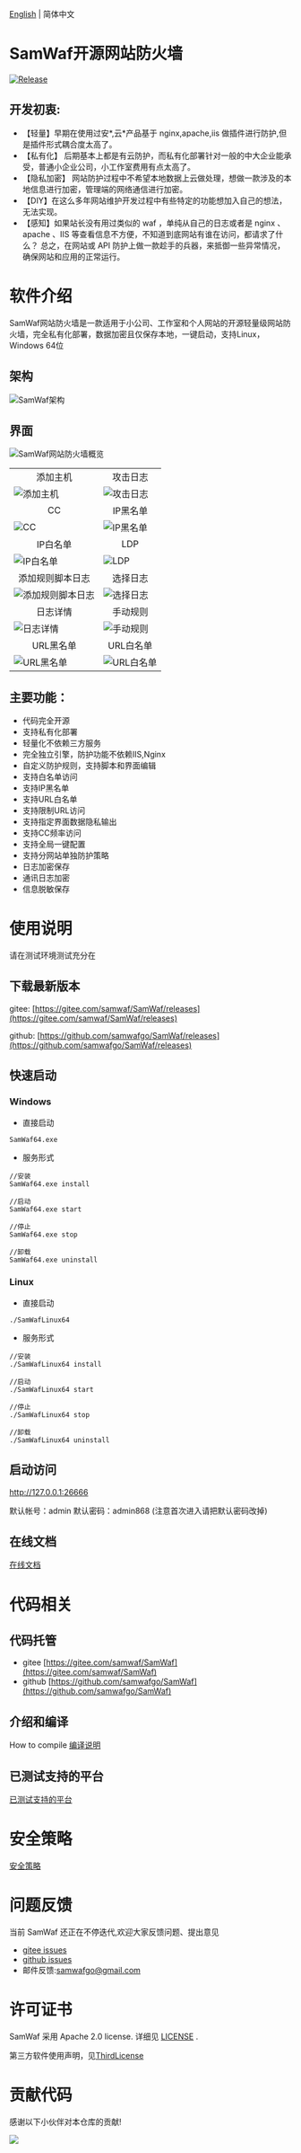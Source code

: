 [English](README.md) | 简体中文

# SamWaf开源网站防火墙
[![Release](https://img.shields.io/github/release/samwafgo/SamWaf.svg)](https://github.com/samwafgo/SamWaf/releases)

## 开发初衷:
- 【轻量】早期在使用过安*,云*产品基于 nginx,apache,iis 做插件进行防护,但是插件形式耦合度太高了。
- 【私有化】 后期基本上都是有云防护，而私有化部署针对一般的中大企业能承受，普通小企业公司，小工作室费用有点太高了。
- 【隐私加密】 网站防护过程中不希望本地数据上云做处理，想做一款涉及的本地信息进行加密，管理端的网络通信进行加密。
- 【DIY】在这么多年网站维护开发过程中有些特定的功能想加入自己的想法，无法实现。
- 【感知】如果站长没有用过类似的 waf ，单纯从自己的日志或者是 nginx 、apache 、IIS 等查看信息不方便，不知道到底网站有谁在访问，都请求了什么？
 总之，在网站或 API 防护上做一款趁手的兵器，来抵御一些异常情况，确保网站和应用的正常运行。
 
# 软件介绍
SamWaf网站防火墙是一款适用于小公司、工作室和个人网站的开源轻量级网站防火墙，完全私有化部署，数据加密且仅保存本地，一键启动，支持Linux，Windows 64位

## 架构

![SamWaf架构](/docs/images/tecDesign.png)

## 界面
![SamWaf网站防火墙概览](/docs/images/overview.png)

<table>
    <tr>
        <td align="center">添加主机</td>
        <td align="center">攻击日志</td>
    </tr>
    <tr>
        <td><img src="./docs/images/add_host.png" alt="添加主机"/></td>
        <td><img src="./docs/images/attacklog.png" alt="攻击日志"/></td>
    </tr>
    <tr>
        <td align="center">CC</td>
        <td align="center">IP黑名单</td>
    </tr>
    <tr>
        <td><img src="./docs/images/cc.png" alt="CC"/></td>
        <td><img src="./docs/images/ipblack.png" alt="IP黑名单"/></td>
    </tr>
    <tr>
        <td align="center">IP白名单</td>
        <td align="center">LDP</td>
    </tr>
    <tr>
        <td><img src="./docs/images/ipwhite.png" alt="IP白名单"/></td>
        <td><img src="./docs/images/ldp.png" alt="LDP"/></td>
    </tr>
    <tr>
        <td align="center">添加规则脚本日志</td>
        <td align="center">选择日志</td>
    </tr>
    <tr>
        <td><img src="./docs/images/log_add_rule_script.png" alt="添加规则脚本日志"/></td>
        <td><img src="./docs/images/log_select.png" alt="选择日志"/></td>
    </tr>
    <tr>
        <td align="center">日志详情</td>
        <td align="center">手动规则</td>
    </tr>
    <tr>
        <td><img src="./docs/images/logdetail.png" alt="日志详情"/></td>
        <td><img src="./docs/images/manual_rule.png" alt="手动规则"/></td>
    </tr>
    <tr>
        <td align="center">URL黑名单</td>
        <td align="center">URL白名单</td>
    </tr>
    <tr>
        <td><img src="./docs/images/urlblack.png" alt="URL黑名单"/></td>
        <td><img src="./docs/images/urlwhite.png" alt="URL白名单"/></td>
    </tr>
</table>


## 主要功能：
- 代码完全开源
- 支持私有化部署
- 轻量化不依赖三方服务
- 完全独立引擎，防护功能不依赖IIS,Nginx
- 自定义防护规则，支持脚本和界面编辑
- 支持白名单访问
- 支持IP黑名单
- 支持URL白名单
- 支持限制URL访问
- 支持指定界面数据隐私输出
- 支持CC频率访问
- 支持全局一键配置
- 支持分网站单独防护策略
- 日志加密保存
- 通讯日志加密
- 信息脱敏保存


# 使用说明
请在测试环境测试充分在
## 下载最新版本
gitee:  [https://gitee.com/samwaf/SamWaf/releases](https://gitee.com/samwaf/SamWaf/releases)

github: [https://github.com/samwafgo/SamWaf/releases](https://github.com/samwafgo/SamWaf/releases)
 
## 快速启动
### Windows
- 直接启动
```
SamWaf64.exe
```
- 服务形式
```
//安装
SamWaf64.exe install 

//启动
SamWaf64.exe start

//停止
SamWaf64.exe stop

//卸载
SamWaf64.exe uninstall
```

### Linux

- 直接启动
```
./SamWafLinux64
```
- 服务形式
```
//安装
./SamWafLinux64 install 

//启动
./SamWafLinux64 start

//停止
./SamWafLinux64 stop

//卸载
./SamWafLinux64 uninstall
```
 

## 启动访问

http://127.0.0.1:26666

默认帐号：admin  默认密码：admin868 (注意首次进入请把默认密码改掉)


## 在线文档

[在线文档](https://doc.samwaf.com/)

# 代码相关
## 代码托管
- gitee
[https://gitee.com/samwaf/SamWaf](https://gitee.com/samwaf/SamWaf)
- github
[https://github.com/samwafgo/SamWaf](https://github.com/samwafgo/SamWaf)

## 介绍和编译
How to compile
[编译说明](./docs/compile.md)

## 已测试支持的平台
[已测试支持的平台](./docs/Tested_supported_systems.md)

# 安全策略
[安全策略](./SECURITY.md)

# 问题反馈
当前 SamWaf 还正在不停迭代,欢迎大家反馈问题、提出意见

- [gitee issues](https://gitee.com/samwaf/SamWaf/issues)
- [github issues](https://github.com/samwafgo/SamWaf/issues)
- 邮件反馈:samwafgo@gmail.com

# 许可证书
SamWaf 采用 Apache 2.0 license. 详细见 [LICENSE](./LICENSE) .

第三方软件使用声明，见[ThirdLicense](./ThirdLicense)
 
# 贡献代码
 感谢以下小伙伴对本仓库的贡献!

<a href="https://github.com/samwafgo/SamWaf/graphs/contributors">
  <img src="https://contrib.rocks/image?repo=samwafgo/SamWaf" />
</a>